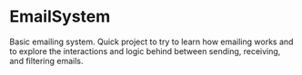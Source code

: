 # EmailSystem
Basic emailing system. Quick project to try to learn how emailing works and to explore the interactions and logic behind between sending, receiving, and filtering emails.
